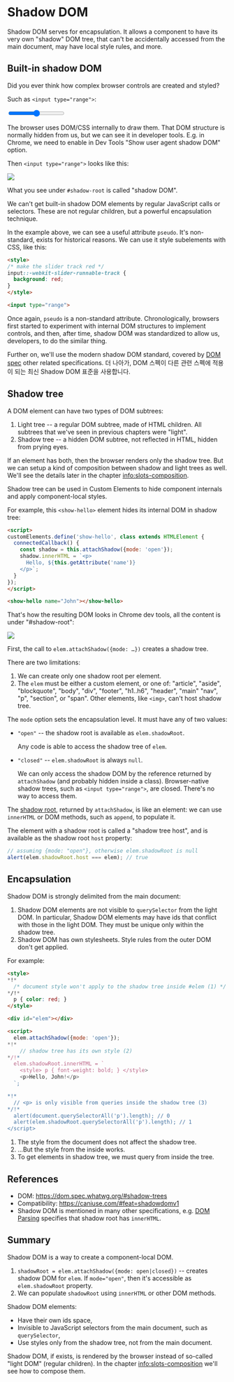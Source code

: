 # Shadow DOM

Shadow DOM serves for encapsulation. It allows a component to have its very own "shadow" DOM tree, that can't be accidentally accessed from the main document, may have local style rules, and more.
<!--Shadow Dom은 캡슐화에 사용됩니다. 구성요소가 실수로 주요 문서에 엑세스 할 수 없고 로컬 스타일 등을 가질 수 있는 한 컴포넌트 자체의 "shadow" Dom 트리를 가질 수 있습니다.-->
## Built-in shadow DOM

Did you ever think how complex browser controls are created and styled?
<!-- 어떻게 복합 브라우저 컨트롤이 만들어지고 꾸며지는지 생각해본 적 있나요? -->
Such as `<input type="range">`:
<!--예`<input type="range">`:-->
<p>
<input type="range">
</p>

The browser uses DOM/CSS internally to draw them. That DOM structure is normally hidden from us, but we can see it in developer tools. E.g. in Chrome, we need to enable in Dev Tools "Show user agent shadow DOM" option.
<!--브라우저는 DOM/CSS를 내부적으로 사용합니다. DOM구조는 일반적으로 사용자에게 가려져 있지만, 개발자 도구를 사용하여 볼 수 있습니다.예를 들어 Chrome에서는 Dev Tools "Show user agent shadow DOM"옵션을 활성화해야합니다.-->
Then `<input type="range">` looks like this:
<!--`<input type="range">`는 다음과 같아 보입니다:-->
![](shadow-dom-range.png)

What you see under `#shadow-root` is called "shadow DOM".
<!-- `#shadow-root`아래에 보이는 것은 "shadow DOM"이라고 합니다. -->
We can't get built-in shadow DOM elements by regular JavaScript calls or selectors. These are not regular children, but a powerful encapsulation technique.
<!-- 정규 자바스크립트 호출 또는 선택자로는 내장된 shadow DOM을 호출할 수 없습니다. 정규 자식이 아니지만, 강력한 캡슐화 기술입니다. -->
In the example above, we can see a useful attribute `pseudo`. It's non-standard, exists for historical reasons. We can use it style subelements with CSS, like this:
<!-- 위의 예시 중, 유용한 속성인 `psedo`를 볼 수 있습니다. 비-표준이지만, 계층적인 이유로 존재하고 있습니다. CSS와 같이 스타일 하위요소들을 다음과 같이 사용할 수 있습니다:  -->
```html run autorun
<style>
/* make the slider track red */
input::-webkit-slider-runnable-track {
  background: red; 
}
</style>

<input type="range">
```

Once again, `pseudo` is a non-standard attribute. Chronologically, browsers first started to experiment with internal DOM structures to implement controls, and then, after time, shadow DOM was standardized to allow us, developers, to do the similar thing.
<!--다시한번 말하지만 `pseudo`는 비정규적인 속성이다. 브라우저는 컨트롤을 구현하기 위해 먼저 내부 DOM 구조를 실험하기 시작했으며, 시간이 지나더라도 개발자가 비슷한 작업을 수행 할 수 있도록 Shadow DOM이 표준화되었습니다.  -->

Further on, we'll use the modern shadow DOM standard, covered by [DOM spec](https://dom.spec.whatwg.org/#shadow-trees) other related specifications.
더 나아가, DOM 스펙이 다른 관련 스펙에 적용이 되는 최신 Shadow DOM 표준을 사용합니다.
## Shadow tree

A DOM element can have two types of DOM subtrees:

1. Light tree -- a regular DOM subtree, made of HTML children. All subtrees that we've seen in previous chapters were "light".
2. Shadow tree -- a hidden DOM subtree, not reflected in HTML, hidden from prying eyes.

If an element has both, then the browser renders only the shadow tree. But we can setup a kind of composition between shadow and light trees as well. We'll see the details later in the chapter <info:slots-composition>.

Shadow tree can be used in Custom Elements to hide component internals and apply component-local styles.

For example, this `<show-hello>` element hides its internal DOM in shadow tree:

```html run autorun height=60
<script>
customElements.define('show-hello', class extends HTMLElement {
  connectedCallback() {
    const shadow = this.attachShadow({mode: 'open'});
    shadow.innerHTML = `<p>
      Hello, ${this.getAttribute('name')}
    </p>`;
  }  
});
</script>

<show-hello name="John"></show-hello>
```

That's how the resulting DOM looks in Chrome dev tools, all the content is under "#shadow-root":

![](shadow-dom-say-hello.png)

First, the call to `elem.attachShadow({mode: …})` creates a shadow tree.

There are two limitations:
1. We can create only one shadow root per element.
2. The `elem` must be either a custom element, or one of: "article", "aside", "blockquote", "body", "div", "footer", "h1..h6", "header", "main" "nav", "p", "section", or "span". Other elements, like `<img>`, can't host shadow tree.

The `mode` option sets the encapsulation level. It must have any of two values:
- `"open"` -- the shadow root is available as `elem.shadowRoot`.

    Any code is able to access the shadow tree of `elem`.   
- `"closed"` -- `elem.shadowRoot` is always `null`.

    We can only access the shadow DOM by the reference returned by `attachShadow` (and probably hidden inside a class). Browser-native shadow trees, such as  `<input type="range">`, are closed. There's no way to access them.

The [shadow root](https://dom.spec.whatwg.org/#shadowroot), returned by `attachShadow`, is like an element: we can use `innerHTML` or DOM methods, such as `append`, to populate it.

The element with a shadow root is called a "shadow tree host", and is available as the shadow root `host` property:

```js
// assuming {mode: "open"}, otherwise elem.shadowRoot is null
alert(elem.shadowRoot.host === elem); // true
```

## Encapsulation

Shadow DOM is strongly delimited from the main document:

1. Shadow DOM elements are not visible to `querySelector` from the light DOM. In particular,  Shadow DOM elements may have ids that conflict with those in the light DOM. They must be unique only within the shadow tree.
2. Shadow DOM has own stylesheets. Style rules from the outer DOM don't get applied.

For example:

```html run untrusted height=40
<style>
*!*
  /* document style won't apply to the shadow tree inside #elem (1) */
*/!*
  p { color: red; }
</style>

<div id="elem"></div>

<script>
  elem.attachShadow({mode: 'open'});
*!*
    // shadow tree has its own style (2)
*/!*
  elem.shadowRoot.innerHTML = `
    <style> p { font-weight: bold; } </style>
    <p>Hello, John!</p>
  `;

*!*
  // <p> is only visible from queries inside the shadow tree (3)
*/!*
  alert(document.querySelectorAll('p').length); // 0
  alert(elem.shadowRoot.querySelectorAll('p').length); // 1
</script>  
```

1. The style from the document does not affect the shadow tree.
2. ...But the style from the inside works.
3. To get elements in shadow tree, we must query from inside the tree.

## References

- DOM: <https://dom.spec.whatwg.org/#shadow-trees>
- Compatibility: <https://caniuse.com/#feat=shadowdomv1>
- Shadow DOM is mentioned in many other specifications, e.g. [DOM Parsing](https://w3c.github.io/DOM-Parsing/#the-innerhtml-mixin) specifies that shadow root has `innerHTML`.


## Summary

Shadow DOM is a way to create a component-local DOM.

1. `shadowRoot = elem.attachShadow({mode: open|closed})` -- creates shadow DOM for `elem`. If `mode="open"`, then it's accessible as `elem.shadowRoot` property.
2. We can populate `shadowRoot` using `innerHTML` or other DOM methods.

Shadow DOM elements:
- Have their own ids space,
- Invisible to JavaScript selectors from the main document, such as `querySelector`,
- Use styles only from the shadow tree, not from the main document.

Shadow DOM, if exists, is rendered by the browser instead of so-called "light DOM" (regular children). In the chapter <info:slots-composition> we'll see how to compose them.
